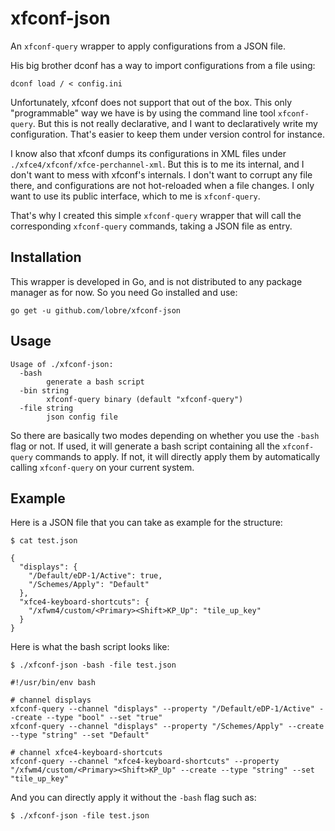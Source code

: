 # xfconf-json

An `xfconf-query` wrapper to apply configurations from a JSON file.

His big brother dconf has a way to import configurations from a file using:

```
dconf load / < config.ini
```

Unfortunately, xfconf does not support that out of the box. This only "programmable" way we have is by using the command line tool `xfconf-query`. But this is not really declarative, and I want to declaratively write my configuration. That's easier to keep them under version control for instance.

I know also that xfconf dumps its configurations in XML files under `./xfce4/xfconf/xfce-perchannel-xml`. But this is to me its internal, and I don't want to mess with xfconf's internals. I don't want to corrupt any file there, and configurations are not hot-reloaded when a file changes. I only want to use its public interface, which to me is `xfconf-query`.

That's why I created this simple `xfconf-query` wrapper that will call the corresponding `xfconf-query` commands, taking a JSON file as entry.

## Installation

This wrapper is developed in Go, and is not distributed to any package manager as for now. So you need Go installed and use:

```
go get -u github.com/lobre/xfconf-json
```

## Usage

```
Usage of ./xfconf-json:
  -bash
    	generate a bash script
  -bin string
    	xfconf-query binary (default "xfconf-query")
  -file string
    	json config file
```

So there are basically two modes depending on whether you use the `-bash` flag or not. If used, it will generate a bash script containing all the `xfconf-query` commands to apply. If not, it will directly apply them by automatically calling `xfconf-query` on your current system.

## Example

Here is a JSON file that you can take as example for the structure:

```
$ cat test.json

{
  "displays": {
    "/Default/eDP-1/Active": true,
    "/Schemes/Apply": "Default"
  },
  "xfce4-keyboard-shortcuts": {
    "/xfwm4/custom/<Primary><Shift>KP_Up": "tile_up_key"
  }
}
```

Here is what the bash script looks like:

```
$ ./xfconf-json -bash -file test.json

#!/usr/bin/env bash

# channel displays
xfconf-query --channel "displays" --property "/Default/eDP-1/Active" --create --type "bool" --set "true"
xfconf-query --channel "displays" --property "/Schemes/Apply" --create --type "string" --set "Default"

# channel xfce4-keyboard-shortcuts
xfconf-query --channel "xfce4-keyboard-shortcuts" --property "/xfwm4/custom/<Primary><Shift>KP_Up" --create --type "string" --set "tile_up_key"
```

And you can directly apply it without the `-bash` flag such as:

```
$ ./xfconf-json -file test.json
```
